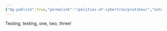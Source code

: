 ```yaml
---
{"dg-publish":true,"permalink":"/polities-of-cybertron/protihex/","noteIcon":"default","created":"2025-03-24T17:22:25.981-04:00","updated":"2025-03-24T17:23:14.865-04:00"}
---
```

  
Testing, testing, one, two, three! 
